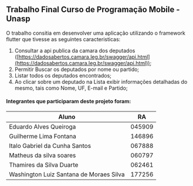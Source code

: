 ## **Trabalho Final Curso de Programação Mobile - Unasp**

O trabalho consitia em desenvolver uma aplicação utilizando o framework flutter que tivesse as seguintes caracteristicas:

1.  Consultar a api publica da camara dos deputados ([https://dadosabertos.camara.leg.br/swagger/api.html](https://dadosabertos.camara.leg.br/swagger/api.html));
2.  Permitir Buscar os deputados por nome ou partido;
3.  Listar todos os deputados encontrados;
4.  Ao clicar sobre um deputado na Lista exibir informações detalhadas do mesmo, tais como Nome, UF, E-mail e Partido;

#### **Integrantes que participaram deste projeto foram:**

| Aluno | RA |
| --- | --- |
| Eduardo Alves Queiroga | 045909 |
| Guilherme Lima Fontana | 146896 |
| Italo Gabriel da Cunha Santos | 067888 |
| Matheus da silva soares | 060797 |
| Thamires da Silva Duarte | 062461 |
| Washington Luiz Santana de Moraes Silva | 177256 |
